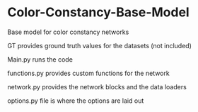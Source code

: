 # Color-Constancy-Base-Model
Base model for color constancy networks

GT provides ground truth values for the datasets (not included)

Main.py runs the code

functions.py provides custom functions for the network

network.py provides the network blocks and the data loaders

options.py file is where the options are laid out
